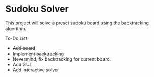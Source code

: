 # Sudoku Solver

This project will solve a preset sudoku board using the backtracking algorithm. 

To-Do List: 
- ~~Add board~~
- ~~Implement backtracking~~
- Nevermind, fix backtracking for current board.
- Add GUI 
- Add interactive solver
